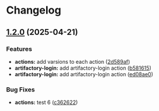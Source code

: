 # Changelog

## [1.2.0](https://github.com/MapColonies/actions/compare/artifactory-login-v1.1.1...artifactory-login-v1.2.0) (2025-04-21)


### Features

* **actions:** add varsions to each action ([2d589af](https://github.com/MapColonies/actions/commit/2d589af3406a8b5fe203f7ff26dce495867de7a8))
* **artifactory-login:** add artifactory-login action ([b581615](https://github.com/MapColonies/actions/commit/b5816155f596d2f22a13b114e3929a52d7fc0484))
* **artifactory-login:** add artifactory-login action ([ed08ae0](https://github.com/MapColonies/actions/commit/ed08ae010ea7f1b06b035d09d2f95ce444e6f7e8))


### Bug Fixes

* **actions:** test 6 ([c362622](https://github.com/MapColonies/actions/commit/c36262249e5ce1710a5b7d2567975003d2d54d68))
